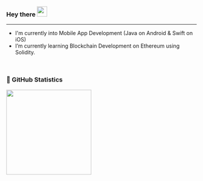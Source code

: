 ### Hey there <img src="https://media.giphy.com/media/hvRJCLFzcasrR4ia7z/giphy.gif" width="27px">

<hr>

<!-- <a href="https://twitter.com/GeetanshAtrey">
  <img align="left" alt="@GeetanshAtrey" width="22px" src="https://raw.githubusercontent.com/peterthehan/peterthehan/master/assets/twitter.svg" />
</a>

<a href="https://www.linkedin.com/in/geetanshatrey/">
  <img align="left" alt="Geetansh's LinkedIn" width="22px" src="https://raw.githubusercontent.com/peterthehan/peterthehan/master/assets/linkedin.svg" />
</a> -->


- I'm currently into Mobile App Development (Java on Android & Swift on iOS)
- I’m currently learning Blockchain Development on Ethereum using Solidity.



<!--
**geetanshatrey/geetanshatrey** is a ✨ _special_ ✨ repository because its `README.md` (this file) appears on your GitHub profile.

Here are some ideas to get you started:

- 🔭 I’m currently working on ....
- 🌱 I’m currently learning ....
- 👯 I’m looking to collaborate on ...
- 🤔 I’m looking for help with ...
- 💬 Ask me about ...
- 📫 How to reach me: ...
- 😄 Pronouns: ...
- ⚡ Fun fact: ...
-->
<br>

### 🚀 GitHub Statistics

<p align="left">
    <img
        height="225em"
        src="https://github-readme-streak-stats.herokuapp.com?user=geetanshatrey&theme=elegant&date_format=M%20j%5B%2C%20Y%5D"
    />
</p>

<!-- [![Top Langs](https://github-readme-stats.vercel.app/api/top-langs/?username=geetanshatrey&layout=compact)](https://github.com/geetanshatrey/github-readme-stats)

<img src="https://github-readme-streak-stats.herokuapp.com/?user=geetanshatrey">

[![GitHub Streak](https://github-readme-streak-stats.herokuapp.com?user=geetanshatrey&theme=elegant&date_format=M%20j%5B%2C%20Y%5D)](https://git.io/streak-stats)

 -->
